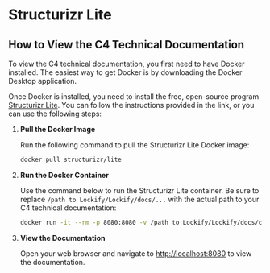 # Structurizr Lite

## How to View the C4 Technical Documentation

To view the C4 technical documentation, you first need to have Docker installed. The easiest way to get Docker is by downloading the Docker Desktop application.

Once Docker is installed, you need to install the free, open-source program [Structurizr Lite](https://docs.structurizr.com/lite/quickstart). You can follow the instructions provided in the link, or you can use the following steps:

1. **Pull the Docker Image**

   Run the following command to pull the Structurizr Lite Docker image:

   ```bash
   docker pull structurizr/lite
   ```

2. **Run the Docker Container**

   Use the command below to run the Structurizr Lite container. Be sure to replace `/path to Lockify/Lockify/docs/...` with the actual path to your C4 technical documentation:

   ```bash
   docker run -it --rm -p 8080:8080 -v /path to Lockify/Lockify/docs/c4_technical_documentation:/usr/local/structurizr structurizr/lite
   ```

3. **View the Documentation**

   Open your web browser and navigate to [http://localhost:8080](http://localhost:8080) to view the documentation.
